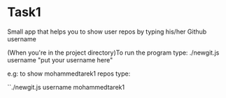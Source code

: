 Task1
=====

Small app that helps you to show user repos by typing his/her Github username

(When you're in the project directory)To run the program type:
./newgit.js username "put your username here"

e.g: to show mohammedtarek1 repos type:

``./newgit.js username mohammedtarek1
